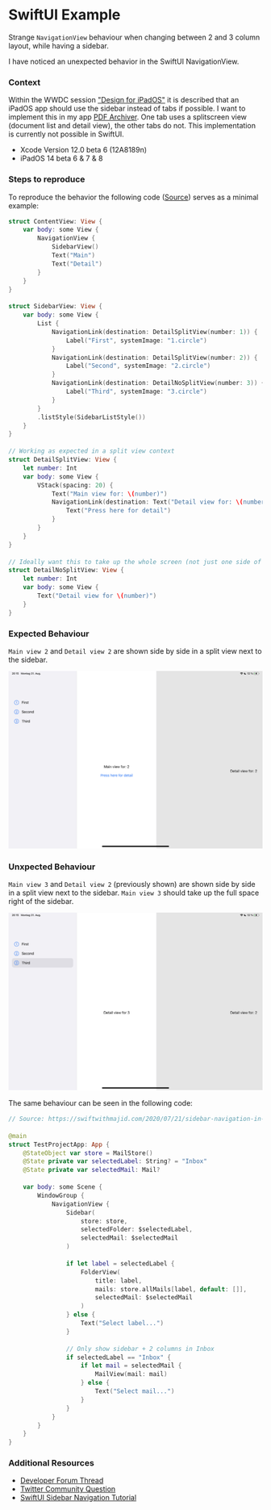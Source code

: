 #  SwiftUI Example

Strange `NavigationView` behaviour when changing between 2 and 3 column layout, while having a sidebar.

I have noticed an unexpected behavior in the SwiftUI NavigationView.

### Context

Within the WWDC session ["Design for iPadOS"](https://developer.apple.com/wwdc20/10206) it is described that an iPadOS app should use the sidebar instead of tabs if possible. I want to implement this in my app [PDF Archiver](https://pdf-archiver.io). One tab uses a splitscreen view (document list and detail view), the other tabs do not. This implementation is currently not possible in SwiftUI.

* Xcode Version 12.0 beta 6 (12A8189n)
* iPadOS 14 beta 6 & 7 & 8

### Steps to reproduce

To reproduce the behavior the following code ([Source](https://developer.apple.com/forums/thread/653288)) serves as a minimal example:
```swift
struct ContentView: View {
    var body: some View {
        NavigationView {
            SidebarView()
            Text("Main")
            Text("Detail")
        }
    }
}

struct SidebarView: View {
    var body: some View {
        List {
            NavigationLink(destination: DetailSplitView(number: 1)) {
                Label("First", systemImage: "1.circle")
            }
            NavigationLink(destination: DetailSplitView(number: 2)) {
                Label("Second", systemImage: "2.circle")
            }
            NavigationLink(destination: DetailNoSplitView(number: 3)) {
                Label("Third", systemImage: "3.circle")
            }
        }
        .listStyle(SidebarListStyle())
    }
}

// Working as expected in a split view context
struct DetailSplitView: View {
    let number: Int
    var body: some View {
        VStack(spacing: 20) {
            Text("Main view for: \(number)")
            NavigationLink(destination: Text("Detail view for: \(number)")) {
                Text("Press here for detail")
            }
        }
    }
}

// Ideally want this to take up the whole screen (not just one side of a split view)
struct DetailNoSplitView: View {
    let number: Int
    var body: some View {
        Text("Detail view for \(number)")
    }
}
```


### Expected Behaviour
`Main view 2` and `Detail view 2` are shown side by side in a split view next to the sidebar.

![](Assets/sidebaritem-2-correct.jpeg)

### Unxpected Behaviour
`Main view 3` and `Detail view 2` (previously shown) are shown side by side in a split view next to the sidebar. `Main view 3` should take up the full space right of the sidebar.

![](Assets/sidebaritem-3-wrong.jpeg)

The same behaviour can be seen in the following code:

```swift
// Source: https://swiftwithmajid.com/2020/07/21/sidebar-navigation-in-swiftui/

@main
struct TestProjectApp: App {
    @StateObject var store = MailStore()
    @State private var selectedLabel: String? = "Inbox"
    @State private var selectedMail: Mail?

    var body: some Scene {
        WindowGroup {
            NavigationView {
                Sidebar(
                    store: store,
                    selectedFolder: $selectedLabel,
                    selectedMail: $selectedMail
                )

                if let label = selectedLabel {
                    FolderView(
                        title: label,
                        mails: store.allMails[label, default: []],
                        selectedMail: $selectedMail
                    )
                } else {
                    Text("Select label...")
                }

                // Only show sidebar + 2 columns in Inbox
                if selectedLabel == "Inbox" {
                    if let mail = selectedMail {
                        MailView(mail: mail)
                    } else {
                        Text("Select mail...")
                    }
                }
            }
        }
    }
}
```

### Additional Resources

* [Developer Forum Thread](https://developer.apple.com/forums/thread/653288)
* [Twitter Community Question](https://twitter.com/JuKa1205/status/1300041324289232896) 
* [SwiftUI Sidebar Navigation Tutorial](https://swiftwithmajid.com/2020/07/21/sidebar-navigation-in-swiftui/)
